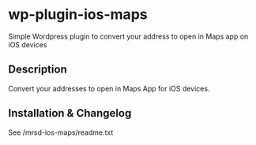 # wp-plugin-ios-maps
Simple Wordpress plugin to convert your address to open in Maps app on iOS devices

## Description 
Convert your addresses to open in Maps App for iOS devices. 

## Installation & Changelog
See /mrsd-ios-maps/readme.txt


